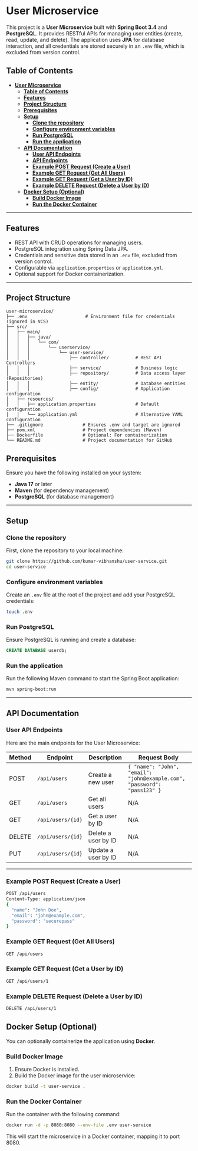 # **User Microservice**

This project is a **User Microservice** built with **Spring Boot 3.4** and **PostgreSQL**. It provides RESTful APIs for managing user entities (create, read, update, and delete). The application uses **JPA** for database interaction, and all credentials are stored securely in an `.env` file, which is excluded from version control.

## **Table of Contents**
- [**User Microservice**](#user-microservice)
  - [**Table of Contents**](#table-of-contents)
  - [**Features**](#features)
  - [**Project Structure**](#project-structure)
  - [**Prerequisites**](#prerequisites)
  - [**Setup**](#setup)
    - [**Clone the repository**](#clone-the-repository)
    - [**Configure environment variables**](#configure-environment-variables)
    - [**Run PostgreSQL**](#run-postgresql)
    - [**Run the application**](#run-the-application)
  - [**API Documentation**](#api-documentation)
    - [**User API Endpoints**](#user-api-endpoints)
    - [**API Endpoints**](#api-endpoints)
    - [**Example POST Request (Create a User)**](#example-post-request-create-a-user)
    - [**Example GET Request (Get All Users)**](#example-get-request-get-all-users)
    - [**Example GET Request (Get a User by ID)**](#example-get-request-get-a-user-by-id)
    - [**Example DELETE Request (Delete a User by ID)**](#example-delete-request-delete-a-user-by-id)
  - [**Docker Setup (Optional)**](#docker-setup-optional)
    - [**Build Docker Image**](#build-docker-image)
    - [**Run the Docker Container**](#run-the-docker-container)

---

## **Features**
- REST API with CRUD operations for managing users.
- PostgreSQL integration using Spring Data JPA.
- Credentials and sensitive data stored in an `.env` file, excluded from version control.
- Configurable via `application.properties` or `application.yml`.
- Optional support for Docker containerization.

---

## **Project Structure**

```plaintext
user-microservice/
├── .env                      # Environment file for credentials (ignored in VCS)
├── src/
│   ├── main/
│   │   ├── java/
│   │   │   └── com/
│   │   │       └── userservice/
│   │   │           └── user-service/
│   │   │               ├── controller/          # REST API Controllers
│   │   │               ├── service/             # Business logic
│   │   │               ├── repository/          # Data access layer (Repositories)
│   │   │               ├── entity/              # Database entities
│   │   │               ├── config/              # Application configuration
│   ├── resources/
│   │   ├── application.properties               # Default configuration
│   │   └── application.yml                      # Alternative YAML configuration
├── .gitignore               # Ensures .env and target are ignored
├── pom.xml                  # Project dependencies (Maven)
├── Dockerfile               # Optional: For containerization
└── README.md                # Project documentation for GitHub

```



## **Prerequisites**

Ensure you have the following installed on your system:
- **Java 17** or later
- **Maven** (for dependency management)
- **PostgreSQL** (for database management)

---

## **Setup**

### **Clone the repository**

First, clone the repository to your local machine:

```bash
git clone https://github.com/kumar-vibhanshu/user-service.git
cd user-service

``` 
### **Configure environment variables**

Create an `.env` file at the root of the project and add your PostgreSQL credentials:

```bash
touch .env
``` 

### **Run PostgreSQL**

Ensure PostgreSQL is running and create a database:

```sql
CREATE DATABASE userdb;
```

### **Run the application**

Run the following Maven command to start the Spring Boot application:

```bash
mvn spring-boot:run
``` 

---

## **API Documentation**
### **User API Endpoints**

Here are the main endpoints for the User Microservice:

| Method | Endpoint             | Description                    | Request Body                                                        |
|--------|-----------------------|--------------------------------|--------------------------------------------------------------------|
| POST   | `/api/users`          | Create a new user              | `{ "name": "John", "email": "john@example.com", "password": "pass123" }` |
| GET    | `/api/users`          | Get all users                  | N/A                                                                |
| GET    | `/api/users/{id}`     | Get a user by ID               | N/A                                                                |
| DELETE | `/api/users/{id}`     | Delete a user by ID            | N/A                                                                |
| PUT    | `/api/users/{id}`     | Update a user by ID            | N/A

---



### **Example POST Request (Create a User)**

```bash
POST /api/users
Content-Type: application/json
{
  "name": "John Doe",
  "email": "john@example.com",
  "password": "securepass"
}
```

### **Example GET Request (Get All Users)**
```bash
GET /api/users
```
### **Example GET Request (Get a User by ID)**
```bash
GET /api/users/1
```
### **Example DELETE Request (Delete a User by ID)**
```bash
DELETE /api/users/1
```


## **Docker Setup (Optional)**

You can optionally containerize the application using **Docker**.

### **Build Docker Image**

1. Ensure Docker is installed.
2. Build the Docker image for the user microservice:

```bash
docker build -t user-service .
```

### **Run the Docker Container**

Run the container with the following command:

```bash
docker run -d -p 8080:8080 --env-file .env user-service
```
This will start the microservice in a Docker container, mapping it to port 8080.

